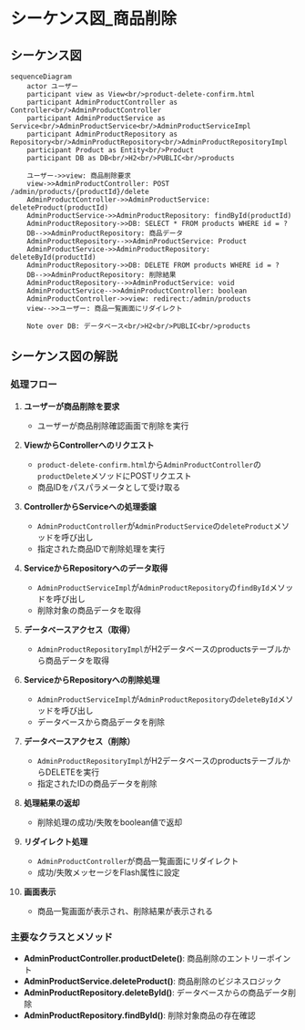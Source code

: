 # シーケンス図_商品削除

## シーケンス図

```mermaid
sequenceDiagram
    actor ユーザー
    participant view as View<br/>product-delete-confirm.html
    participant AdminProductController as Controller<br/>AdminProductController
    participant AdminProductService as Service<br/>AdminProductService<br/>AdminProductServiceImpl
    participant AdminProductRepository as Repository<br/>AdminProductRepository<br/>AdminProductRepositoryImpl
    participant Product as Entity<br/>Product
    participant DB as DB<br/>H2<br/>PUBLIC<br/>products

    ユーザー->>view: 商品削除要求
    view->>AdminProductController: POST /admin/products/{productId}/delete
    AdminProductController->>AdminProductService: deleteProduct(productId)
    AdminProductService->>AdminProductRepository: findById(productId)
    AdminProductRepository->>DB: SELECT * FROM products WHERE id = ?
    DB-->>AdminProductRepository: 商品データ
    AdminProductRepository-->>AdminProductService: Product
    AdminProductService->>AdminProductRepository: deleteById(productId)
    AdminProductRepository->>DB: DELETE FROM products WHERE id = ?
    DB-->>AdminProductRepository: 削除結果
    AdminProductRepository-->>AdminProductService: void
    AdminProductService-->>AdminProductController: boolean
    AdminProductController->>view: redirect:/admin/products
    view-->>ユーザー: 商品一覧画面にリダイレクト

    Note over DB: データベース<br/>H2<br/>PUBLIC<br/>products
```

## シーケンス図の解説

### 処理フロー
1. **ユーザーが商品削除を要求**
   - ユーザーが商品削除確認画面で削除を実行

2. **ViewからControllerへのリクエスト**
   - `product-delete-confirm.html`から`AdminProductController`の`productDelete`メソッドにPOSTリクエスト
   - 商品IDをパスパラメータとして受け取る

3. **ControllerからServiceへの処理委譲**
   - `AdminProductController`が`AdminProductService`の`deleteProduct`メソッドを呼び出し
   - 指定された商品IDで削除処理を実行

4. **ServiceからRepositoryへのデータ取得**
   - `AdminProductServiceImpl`が`AdminProductRepository`の`findById`メソッドを呼び出し
   - 削除対象の商品データを取得

5. **データベースアクセス（取得）**
   - `AdminProductRepositoryImpl`がH2データベースのproductsテーブルから商品データを取得

6. **ServiceからRepositoryへの削除処理**
   - `AdminProductServiceImpl`が`AdminProductRepository`の`deleteById`メソッドを呼び出し
   - データベースから商品データを削除

7. **データベースアクセス（削除）**
   - `AdminProductRepositoryImpl`がH2データベースのproductsテーブルからDELETEを実行
   - 指定されたIDの商品データを削除

8. **処理結果の返却**
   - 削除処理の成功/失敗をboolean値で返却

9. **リダイレクト処理**
   - `AdminProductController`が商品一覧画面にリダイレクト
   - 成功/失敗メッセージをFlash属性に設定

10. **画面表示**
    - 商品一覧画面が表示され、削除結果が表示される

### 主要なクラスとメソッド
- **AdminProductController.productDelete()**: 商品削除のエントリーポイント
- **AdminProductService.deleteProduct()**: 商品削除のビジネスロジック
- **AdminProductRepository.deleteById()**: データベースからの商品データ削除
- **AdminProductRepository.findById()**: 削除対象商品の存在確認 